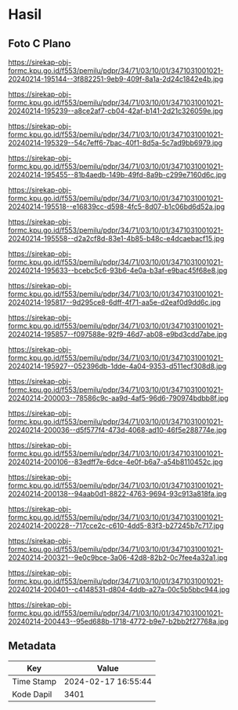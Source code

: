 # Hasil

## Foto C Plano

https://sirekap-obj-formc.kpu.go.id/f553/pemilu/pdpr/34/71/03/10/01/3471031001021-20240214-195144--3f882251-9eb9-409f-8a1a-2d24c1842e4b.jpg

https://sirekap-obj-formc.kpu.go.id/f553/pemilu/pdpr/34/71/03/10/01/3471031001021-20240214-195239--a8ce2af7-cb04-42af-b141-2d21c326059e.jpg

https://sirekap-obj-formc.kpu.go.id/f553/pemilu/pdpr/34/71/03/10/01/3471031001021-20240214-195329--54c7eff6-7bac-40f1-8d5a-5c7ad9bb6979.jpg

https://sirekap-obj-formc.kpu.go.id/f553/pemilu/pdpr/34/71/03/10/01/3471031001021-20240214-195455--81b4aedb-149b-49fd-8a9b-c299e7160d6c.jpg

https://sirekap-obj-formc.kpu.go.id/f553/pemilu/pdpr/34/71/03/10/01/3471031001021-20240214-195518--e16839cc-d598-4fc5-8d07-b1c06bd6d52a.jpg

https://sirekap-obj-formc.kpu.go.id/f553/pemilu/pdpr/34/71/03/10/01/3471031001021-20240214-195558--d2a2cf8d-83e1-4b85-b48c-e4dcaebacf15.jpg

https://sirekap-obj-formc.kpu.go.id/f553/pemilu/pdpr/34/71/03/10/01/3471031001021-20240214-195633--bcebc5c6-93b6-4e0a-b3af-e9bac45f68e8.jpg

https://sirekap-obj-formc.kpu.go.id/f553/pemilu/pdpr/34/71/03/10/01/3471031001021-20240214-195817--9d295ce8-6dff-4f71-aa5e-d2eaf0d9dd6c.jpg

https://sirekap-obj-formc.kpu.go.id/f553/pemilu/pdpr/34/71/03/10/01/3471031001021-20240214-195857--f097588e-92f9-46d7-ab08-e9bd3cdd7abe.jpg

https://sirekap-obj-formc.kpu.go.id/f553/pemilu/pdpr/34/71/03/10/01/3471031001021-20240214-195927--052396db-1dde-4a04-9353-d511ecf308d8.jpg

https://sirekap-obj-formc.kpu.go.id/f553/pemilu/pdpr/34/71/03/10/01/3471031001021-20240214-200003--78586c9c-aa9d-4af5-96d6-790974bdbb8f.jpg

https://sirekap-obj-formc.kpu.go.id/f553/pemilu/pdpr/34/71/03/10/01/3471031001021-20240214-200036--d5f577f4-473d-4068-ad10-46f5e288774e.jpg

https://sirekap-obj-formc.kpu.go.id/f553/pemilu/pdpr/34/71/03/10/01/3471031001021-20240214-200106--83edff7e-6dce-4e0f-b6a7-a54b8110452c.jpg

https://sirekap-obj-formc.kpu.go.id/f553/pemilu/pdpr/34/71/03/10/01/3471031001021-20240214-200138--94aab0d1-8822-4763-9694-93c913a818fa.jpg

https://sirekap-obj-formc.kpu.go.id/f553/pemilu/pdpr/34/71/03/10/01/3471031001021-20240214-200228--717cce2c-c610-4dd5-83f3-b27245b7c717.jpg

https://sirekap-obj-formc.kpu.go.id/f553/pemilu/pdpr/34/71/03/10/01/3471031001021-20240214-200321--9e0c9bce-3a06-42d8-82b2-0c7fee4a32a1.jpg

https://sirekap-obj-formc.kpu.go.id/f553/pemilu/pdpr/34/71/03/10/01/3471031001021-20240214-200401--c4148531-d804-4ddb-a27a-00c5b5bbc944.jpg

https://sirekap-obj-formc.kpu.go.id/f553/pemilu/pdpr/34/71/03/10/01/3471031001021-20240214-200443--95ed688b-1718-4772-b9e7-b2bb2f27768a.jpg


## Metadata

| Key        | Value               |
| ---------- | ------------------- |
| Time Stamp | 2024-02-17 16:55:44 |
| Kode Dapil | 3401                |



